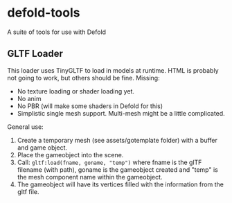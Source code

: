 # defold-tools
A suite of tools for use with Defold


## GLTF Loader
This loader uses TinyGLTF to load in models at runtime. 
HTML is probably not going to work, but others should be fine. 
Missing:
- No texture loading or shader loading yet. 
- No anim
- No PBR (will make some shaders in Defold for this)
- Simplistic single mesh support. Multi-mesh might be a little complicated.

General use:
1. Create a temporary mesh (see assets/gotemplate folder) with a buffer and game object.
2. Place the gameobject into the scene.
3. Call: ```gltf:load(fname, goname, "temp")```  where fname is the glTF filename (with path), goname is the gameobject created and "temp" is the mesh component name within the gameobject. 
4. The gameobject will have its vertices filled with the information from the gltf file.


